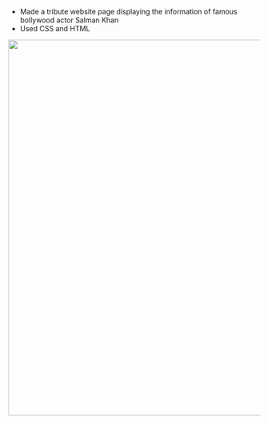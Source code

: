
- Made a tribute website page displaying the information of famous bollywood actor Salman Khan 
- Used CSS and HTML 


<p align = "center"> 
<img src="https://github.com/aqib-javed1119/aqib-javed1119/blob/main/Web%20development%20projects/Responsive%20Web%20design%20projects/Tribute%20page/src/img.png " width="750" height="750" />
